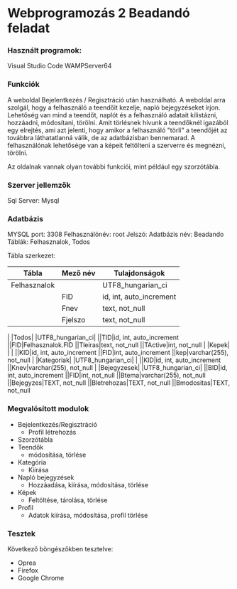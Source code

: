 # Webprogramozás 2 Beadandó feladat
### Használt programok:
Visual Studio Code
WAMPServer64
### Funkciók

A weboldal Bejelentkezés / Regisztráció után használható. A weboldal arra szolgál, hogy a felhasználó a teendőit kezelje, napló bejegyzéseket írjon. Lehetőség van mind a teendőt, naplót és a felhasználó adatait kilistázni, hozzáadni, módosítani, törölni. Amit törlésnek hívunk a teendőknél igazából egy elrejtés, ami azt jelenti, hogy amikor a felhasználó "törli" a teendőjét az továbbra láthatatlanná válik, de az adatbázisban bennemarad. A felhasználónak lehetősége van a képeit feltölteni a szerverre és megnézni, törölni.

Az oldalnak vannak olyan további funkciói, mint például egy szorzótábla.

### Szerver jellemzők
Sql Server: Mysql

### Adatbázis
MYSQL port: 3308
Felhasználónév: root
Jelszó: 
Adatbázis név: Beadando
Táblák: Felhasznalok, Todos

Tábla szerkezet: 

|Tábla|Mező név|Tulajdonságok|
|------------|--------|------------------------|
|Felhasznalok||UTF8_hungarian_ci|
||FID|id, int, auto_increment
||Fnev|text, not_null
||Fjelszo|text, not_null
|
|Todos| |UTF8_hungarian_ci|
||TID|id, int, auto_increment
||FID|Felhasznalok.FID
||Tleiras|text, not_null
||TActive|int, not_null
|
|Kepek| | |
||KID|id, int, auto_increment
||FID|int, auto_increment
||kep|varchar(255), not_null
|
|Kategoriak| |UTF8_hungarian_ci|
|
||KID|id, int, auto_increment
||Knev|varchar(255), not_null
|
|Bejegyzesek| |UTF8_hungarian_ci|
||BID|id, int, auto_increment
||FID|int, not_null
||Btema|varchar(255), not_null
||Bejegyzes|TEXT, not_null
||Bletrehozas|TEXT, not_null
||Bmodositas|TEXT, not_null

### Megvalósított modulok
- Bejelentkezés/Regisztráció
  - Profil létrehozás
- Szorzótábla
- Teendők
  -  módosítása, törlése
- Kategória
  - Kiírása
- Napló bejegyzések
  - Hozzáadása, kiírása, módosítása, törlése
- Képek
  - Feltöltése, tárolása, törlése
- Profil
  - Adatok kiírása, módosítása, profil törlése

### Tesztek
Következő böngészőkben tesztelve:
- Oprea
- Firefox
- Google Chrome



